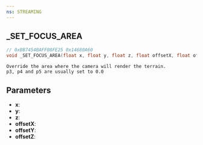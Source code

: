 ```yaml
---
ns: STREAMING
---
```

## _SET_FOCUS_AREA

```c
// 0xBB7454BAFF08FE25 0x14680A60
void _SET_FOCUS_AREA(float x, float y, float z, float offsetX, float offsetY, float offsetZ);
```

```
Override the area where the camera will render the terrain.  
p3, p4 and p5 are usually set to 0.0  
```

## Parameters
* **x**: 
* **y**: 
* **z**: 
* **offsetX**: 
* **offsetY**: 
* **offsetZ**: 

